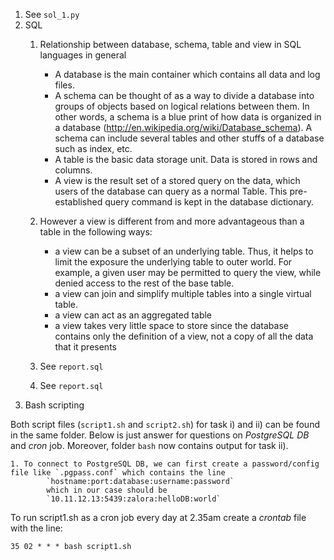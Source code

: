 1. See `sol_1.py`
2. SQL
	1. Relationship between database, schema, table and view in SQL	languages in general
		+ A database is  the main container which contains all data and log files.
		+ A schema can be thought of as a way to divide a database into groups of objects based on logical relations between them. In other words, a schema is a blue print of how data is organized in a database (http://en.wikipedia.org/wiki/Database_schema). 
			A schema can include several tables and other stuffs of a database such as index, etc.
		+ A table is the basic data storage unit. Data is stored in rows and columns.
		+ A view is the result set of a stored query on the data,  which users of the database can query as a normal Table. 
			This pre-established query command is kept in the database dictionary.
	2. However a view is different from and more advantageous than a table in the following ways:
		+ a view can be a subset of an underlying table. Thus, it helps to limit the exposure the underlying table to outer world. For example,  a given user may be permitted to query the view, while denied access to the rest of the base table.
		+ a view can join and simplify multiple tables into a single virtual table.
		+ a view can act as an aggregated table
		+ a view takes very little space to store since the database contains only the definition of a view, not a copy of all the data that it presents

	3. See `report.sql`
	4. See `report.sql`
3.  Bash scripting

Both script files (`script1.sh` and `script2.sh`) for task i) and ii) can be found in the same folder. Below is just answer for questions on _PostgreSQL DB_ and _cron_ job. Moreover, folder `bash` now contains output for task ii).

	1. To connect to PostgreSQL DB, we can first create a password/config file like `.pgpass.conf` which contains the line
			`hostname:port:database:username:password`
			which in our case should be
			`10.11.12.13:5439:zalora:helloDB:world`

To run script1.sh as a cron job every day at 2.35am create a _crontab_ file with the line:

`35 02 * * * bash script1.sh`




